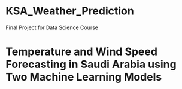 # KSA_Weather_Prediction
Final Project for Data Science Course 
# Temperature and Wind Speed Forecasting in Saudi Arabia using Two Machine Learning Models
